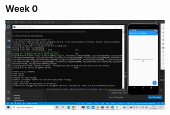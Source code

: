 # Week 0

![screenshot](https://github.com/skully-coder/IECSE-App-Winter-Project-20/blob/Aarushi-Jalali/screenshot.PNG)

